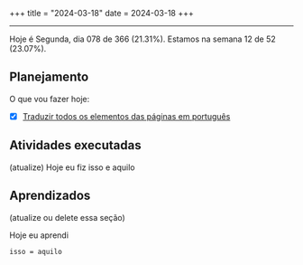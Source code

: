 +++
title = "2024-03-18"
date = 2024-03-18
+++

---

Hoje é Segunda, dia 078 de 366 (21.31%). Estamos na semana 12 de 52 (23.07%).

## Planejamento

O que vou fazer hoje:

- [x] [Traduzir todos os elementos das páginas em português](https://github.com/OmnicodeSolutions/worklog-luisa/issues/4)

## Atividades executadas

(atualize) Hoje eu fiz isso e aquilo

## Aprendizados

(atualize ou delete essa seção)

Hoje eu aprendi
```
isso = aquilo
```
